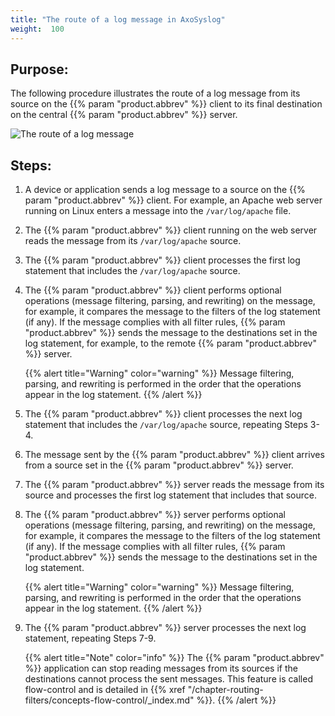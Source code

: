 ```yaml
---
title: "The route of a log message in AxoSyslog"
weight:  100
---
```

<!-- DISCLAIMER: This file is based on the syslog-ng Open Source Edition documentation https://github.com/balabit/syslog-ng-ose-guides/commit/2f4a52ee61d1ea9ad27cb4f3168b95408fddfdf2 and is used under the terms of The syslog-ng Open Source Edition Documentation License. The file has been modified by Axoflow. -->


## Purpose:

The following procedure illustrates the route of a log message from its source on the {{% param "product.abbrev" %}} client to its final destination on the central {{% param "product.abbrev" %}} server.

![The route of a log message](/images/figures/fig-syslog-ng-logging-01.png)

## Steps:

1.  A device or application sends a log message to a source on the {{% param "product.abbrev" %}} client. For example, an Apache web server running on Linux enters a message into the `/var/log/apache` file.

2.  The {{% param "product.abbrev" %}} client running on the web server reads the message from its `/var/log/apache` source.

3.  The {{% param "product.abbrev" %}} client processes the first log statement that includes the `/var/log/apache` source.

4.  The {{% param "product.abbrev" %}} client performs optional operations (message filtering, parsing, and rewriting) on the message, for example, it compares the message to the filters of the log statement (if any). If the message complies with all filter rules, {{% param "product.abbrev" %}} sends the message to the destinations set in the log statement, for example, to the remote {{% param "product.abbrev" %}} server.
    
    {{% alert title="Warning" color="warning" %}}
Message filtering, parsing, and rewriting is performed in the order that the operations appear in the log statement.
    {{% /alert %}}

5.  The {{% param "product.abbrev" %}} client processes the next log statement that includes the `/var/log/apache` source, repeating Steps 3-4.

6.  The message sent by the {{% param "product.abbrev" %}} client arrives from a source set in the {{% param "product.abbrev" %}} server.

7.  The {{% param "product.abbrev" %}} server reads the message from its source and processes the first log statement that includes that source.

8.  The {{% param "product.abbrev" %}} server performs optional operations (message filtering, parsing, and rewriting) on the message, for example, it compares the message to the filters of the log statement (if any). If the message complies with all filter rules, {{% param "product.abbrev" %}} sends the message to the destinations set in the log statement.
    
    {{% alert title="Warning" color="warning" %}}
Message filtering, parsing, and rewriting is performed in the order that the operations appear in the log statement.
    {{% /alert %}}

9.  The {{% param "product.abbrev" %}} server processes the next log statement, repeating Steps 7-9.
    
    {{% alert title="Note" color="info" %}}
The {{% param "product.abbrev" %}} application can stop reading messages from its sources if the destinations cannot process the sent messages. This feature is called flow-control and is detailed in {{% xref "/chapter-routing-filters/concepts-flow-control/_index.md" %}}.
    {{% /alert %}}

